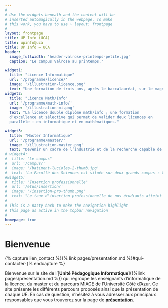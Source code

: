 ```yaml
---
#
# Use the widgets beneath and the content will be
# inserted automagically in the webpage. To make
# this work, you have to use › layout: frontpage
#
layout: frontpage
title: UP Info (UCA)
title: upinfo@uca
title: UP Info — UCA
header:
  image_fullwidth: 'header-valrose-printemps-petite.jpg'
  caption: "Le campus Valrose au printemps."

widget1:
  title: "Licence Informatique"
  url: '/programme/licence/'
  image: '/illustration-licence.png'
  text: "Une formation de trois ans, après le baccalauréat, sur le magnifique campus de Valrose (Nice),  pour se former en informatique. "
widget2:
  title: "Licence Math/Info"
  url: '/programme/math-info/'
  image: '/illustration-mi.png'
  text: "La licence double diplôme math/info ; une formation
  d’excellence et sélective qui permet de valider deux licences en
  parallèle : en informatique et en mathématiques."

widget3:
  title: "Master Informatique"
  url: '/programme/master/'
  image: '/illustration-master.png'
  text: "Devenir un cadre de l’industrie et de la recherche capable de s’adapter et d’anticiper les continuelles évolutions technologiques."
# widget4:
#  title: "Le campus"
#  url: '/campus/'
#  image: '/batiment-lucioles-2-thumb.jpg'
#  text: 'La Faculté des Sciences est située sur deux grands campus : Valrose (Nice) et SophiaTech (Sophia Antipolis). Les enseignements sont dispensés principalement sur le campus SophiaTech.'
#widget5:
#  title: "Insertion professionnelle"
#  url: '/etus/insertion/'
#  image: '/insertion-pro-thumb.png'
#  text: "Le taux d'insertion professionnelle de nos étudiants atteint 95% après 18 mois et 98% après 30 mois. Plus de 90% des diplômés en emploi ont un emploi stable. Quasiment un quart des étudiants partent travailler hors de la région PACA."
#
# This is a nasty hack to make the navigation highlight
# this page as active in the topbar navigation
#
homepage: true
---
```


# Bienvenue


{% capture lien_contact %}{% link pages/presentation.md
%}#qui-contacter-{% endcapture %}

Bienvenue sur le site de l’[**Unité Pédagogique Informatique**]({%link
pages/presentation.md %}) qui regroupe les enseignants d’informatique
de la licence, du master et du parcours MIAGE de l’Université Côté
d’Azur. Ce site présente les différents parcours proposés ainsi que la
présentation de chaque UE. En cas de question, n’hésitez à vous
adresser aux principaux responsables que vous trouverez sur la page de
[**présentation**]({{lien_contact}}).


<!-- <div id="videoModal" class="reveal-modal large" data-reveal=""> -->
<!--   <div class="flex-video widescreen vimeo" style="display: block;"> -->
<!--     <iframe width="1280" height="720" src="https://www.youtube.com/embed/3b5zCFSmVvU" frameborder="0" allowfullscreen></iframe> -->
<!--   </div> -->
<!--   <a class="close-reveal-modal">&#215;</a> -->
<!-- </div> -->

